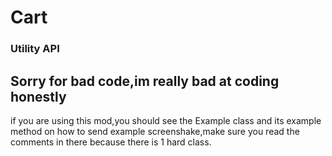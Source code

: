 # Cart
### Utility API

## Sorry for bad code,im really bad at coding honestly

if you are using this mod,you should see the Example class and its example method on how to send example screenshake,make sure you read the comments in there because there is 1 hard class.
